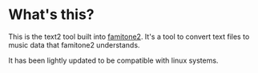 # What's this? 

This is the text2 tool built into [famitone2](https://shiru.untergrund.net). It's a tool to convert text files
to music data that famitone2 understands.

It has been lightly updated to be compatible with linux systems.